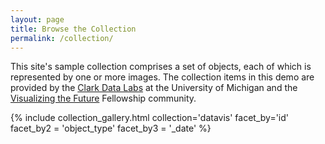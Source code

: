 ```yaml
---
layout: page
title: Browse the Collection
permalink: /collection/
---
```


This site's sample collection comprises a set of objects, each of which is represented by one or more images. The collection items in this demo are provided by the [Clark Data Labs](https://clarkdatalabs.github.io/) at the University of Michigan and the [Visualizing the Future](https://visualizingthefuture.github.io//) Fellowship community. 

<!--
Do not change the first facet_by, but you can change the specific for any thereafter.
You can add more facets by adding additional arguments to the collection_gallery.html file.
-->
{% include collection_gallery.html collection='datavis' 
        facet_by='id' 
        facet_by2 = 'object_type' 
        facet_by3 = '_date'
        %}
      
